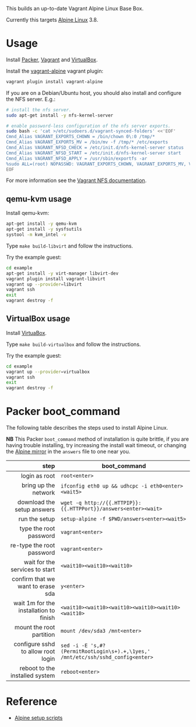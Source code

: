 This builds an up-to-date Vagrant Alpine Linux Base Box.

Currently this targets [Alpine Linux](https://alpinelinux.org/) 3.8.


# Usage

Install [Packer](https://www.packer.io/), [Vagrant](https://www.vagrantup.com/) and [VirtualBox](https://www.virtualbox.org/).

Install the [vagrant-alpine](https://github.com/maier/vagrant-alpine) vagrant plugin:

```bash
vagrant plugin install vagrant-alpine
```

If you are on a Debian/Ubuntu host, you should also install and configure the NFS server. E.g.:

```bash
# install the nfs server.
sudo apt-get install -y nfs-kernel-server

# enable password-less configuration of the nfs server exports.
sudo bash -c 'cat >/etc/sudoers.d/vagrant-synced-folders' <<'EOF'
Cmnd_Alias VAGRANT_EXPORTS_CHOWN = /bin/chown 0\:0 /tmp/*
Cmnd_Alias VAGRANT_EXPORTS_MV = /bin/mv -f /tmp/* /etc/exports
Cmnd_Alias VAGRANT_NFSD_CHECK = /etc/init.d/nfs-kernel-server status
Cmnd_Alias VAGRANT_NFSD_START = /etc/init.d/nfs-kernel-server start
Cmnd_Alias VAGRANT_NFSD_APPLY = /usr/sbin/exportfs -ar
%sudo ALL=(root) NOPASSWD: VAGRANT_EXPORTS_CHOWN, VAGRANT_EXPORTS_MV, VAGRANT_NFSD_CHECK, VAGRANT_NFSD_START, VAGRANT_NFSD_APPLY
EOF
```

For more information see the [Vagrant NFS documentation](https://www.vagrantup.com/docs/synced-folders/nfs.html).


## qemu-kvm usage

Install qemu-kvm:

```bash
apt-get install -y qemu-kvm
apt-get install -y sysfsutils
systool -m kvm_intel -v
```

Type `make build-libvirt` and follow the instructions.

Try the example guest:

```bash
cd example
apt-get install -y virt-manager libvirt-dev
vagrant plugin install vagrant-libvirt
vagrant up --provider=libvirt
vagrant ssh
exit
vagrant destroy -f
```


## VirtualBox usage

Install [VirtuaBox](https://www.virtualbox.org/).

Type `make build-virtualbox` and follow the instructions.

Try the example guest:

```bash
cd example
vagrant up --provider=virtualbox
vagrant ssh
exit
vagrant destroy -f
```

# Packer boot_command

The following table describes the steps used to install Alpine Linux.

**NB** This Packer `boot_command` method of installation is quite brittle, if you are having trouble installing, try increasing the install wait timeout, or changing the [Alpine mirror](https://wiki.alpinelinux.org/wiki/Alpine_Linux:Mirrors) in the `answers` file to one near you.

| step                                   | boot_command                                                                    |
|---------------------------------------:|---------------------------------------------------------------------------------|
| login as root                          | `root<enter>`                                                                   |
| bring up the network                   | `ifconfig eth0 up && udhcpc -i eth0<enter><wait5>`                              |
| download the setup answers             | `wget -q http://{{.HTTPIP}}:{{.HTTPPort}}/answers<enter><wait>`                 |
| run the setup                          | `setup-alpine -f $PWD/answers<enter><wait5>`                                    |
| type the root password                 | `vagrant<enter>`                                                                |
| re-type the root password              | `vagrant<enter>`                                                                |
| wait for the services to start         | `<wait10><wait10><wait10>`                                                      |
| confirm that we want to erase sda      | `y<enter>`                                                                      |
| wait 1m for the installation to finish | `<wait10><wait10><wait10><wait10><wait10><wait10>`                              |
| mount the root partition               | `mount /dev/sda3 /mnt<enter>`                                                   |
| configure sshd to allow root login     | `sed -i -E 's,#?(PermitRootLogin\s+).+,\1yes,' /mnt/etc/ssh/sshd_config<enter>` |
| reboot to the installed system         | `reboot<enter>`                                                                 |

# Reference

* [Alpine setup scripts](https://wiki.alpinelinux.org/wiki/Alpine_setup_scripts)
